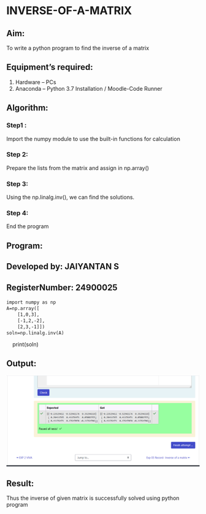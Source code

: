 # INVERSE-OF-A-MATRIX
## Aim:
To write a python program to find the inverse of a matrix
## Equipment’s required:
1. 	Hardware – PCs
2. 	Anaconda – Python 3.7 Installation / Moodle-Code Runner
## Algorithm:
### Step1 : 

Import the numpy module to use the built-in functions for calculation
### Step 2: 

Prepare the lists from the matrix and assign in np.array()

### Step 3: 

Using the np.linalg.inv(), we can find the solutions.
### Step 4: 

End the program
## Program:

## Developed by: JAIYANTAN S
## RegisterNumber: 24900025
    import numpy as np
    A=np.array([
        [1,0,3],
        [-1,2,-2],
        [2,3,-1]])
    soln=np.linalg.inv(A)
    print(soln)
## Output:

![Result_pic](Ex-3(res).png)
## Result:
Thus the inverse of given matrix is successfully solved using python program


